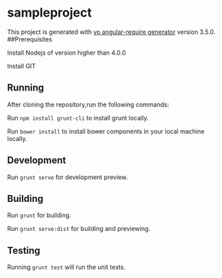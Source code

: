 # sampleproject

This project is generated with [yo angular-require generator](https://github.com/aaronallport/generator-angular-require)
version 3.5.0.
##Prerequisites

Install Nodejs of version higher than 4.0.0

Install GIT 

## Running

After cloning the repository,run the following commands:

Run `npm install grunt-cli` to install grunt locally.

Run `bower install` to install bower components in your local machine locally.

## Development 

Run `grunt serve` for development preview.

## Building

Run `grunt` for building.

Run `grunt serve:dist` for building and previewing.

## Testing

Running `grunt test` will run the unit tests.
